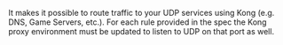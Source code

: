 It makes it possible to route traffic to your UDP services using Kong (e.g. DNS, Game Servers, etc.). 
For each rule provided in the spec the Kong proxy environment must be updated to listen to UDP on that port as well.
